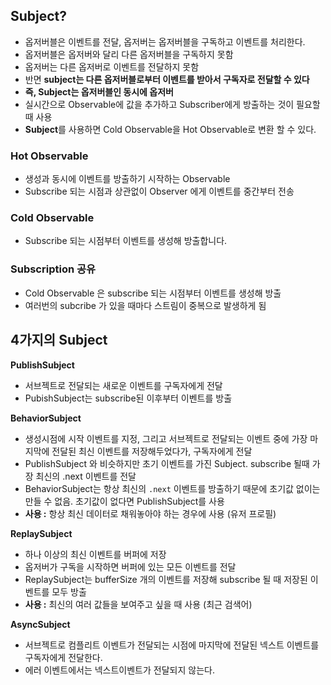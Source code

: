 ## Subject?

- 옵저버블은 이벤트를 전달, 옵저버는 옵저버블을 구독하고 이벤트를 처리한다.
- 옵저버블은 옵저버와 달리 다른 옵저버블을 구독하지 못함
- 옵저버는 다른 옵저버로 이벤트를 전달하지 못함
- 반면 **subject는 다른 옵저버블로부터 이벤트를 받아서 구독자로 전달할 수 있다**
- **즉, Subject는 옵저버블인 동시에 옵저버**
- 실시간으로 Observable에 값을 추가하고 Subscriber에게 방출하는 것이 필요할 때 사용
- **Subject**를 사용하면 Cold Observable을 Hot Observable로 변환 할 수 있다.

### Hot Observable

- 생성과 동시에 이벤트를 방출하기 시작하는 Observable
- Subscribe 되는 시점과 상관없이 Observer 에게 이벤트를 중간부터 전송

### **Cold Observable**

- Subscribe 되는 시점부터 이벤트를 생성해 방출합니다.

### ****Subscription 공유****

- Cold Observable 은 subscribe 되는 시점부터 이벤트를 생성해 방출
- 여러번의 subcribe 가 있을 때마다 스트림이 중복으로 발생하게 됨

## 4가지의 Subject

**PublishSubject**

- 서브젝트로 전달되는 새로운 이벤트를 구독자에게 전달
- PubishSubject는 subscribe된 이후부터 이벤트를 방출

**BehaviorSubject**

- 생성시점에 시작 이벤트를 지정, 그리고 서브젝트로 전달되는 이벤트 중에 가장 마지막에 전달된 최신 이벤트를 저장해두었다가, 구독자에게 전달
- PublishSubject 와 비슷하지만 초기 이벤트를 가진 Subject. subscribe 될때 가장 최신의 .next 이벤트를 전달
- BehaviorSubject는 항상 최신의 `.next` 이벤트를 방출하기 때문에 초기값 없이는 만들 수 없음. 초기값이 없다면 PublishSubject를 사용
- **사용 :** 항상 최신 데이터로 채워놓아야 하는 경우에 사용 (유저 프로필)

**ReplaySubject**

- 하나 이상의 최신 이벤트를 버퍼에 저장
- 옵저버가 구독을 시작하면 버퍼에 있는 모든 이벤트를 전달
- ReplaySubject는 bufferSize 개의 이벤트를 저장해 subscribe 될 때 저장된 이벤트를 모두 방출
- **사용 :** 최신의 여러 값들을 보여주고 싶을 때 사용 (최근 검색어)

**AsyncSubject**

- 서브젝트로 컴플리트 이벤트가 전달되는 시점에 마지막에 전달된 넥스트 이벤트를 구독자에게 전달한다.
- 에러 이벤트에서는 넥스트이벤트가 전달되지 않는다.